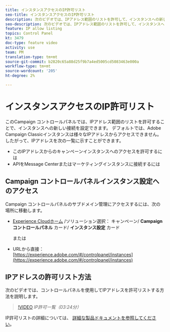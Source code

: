 ```yaml
---
title: インスタンスアクセスのIP許可リスト
seo-title: インスタンスアクセスのIP許可リスト
description: 次のビデオでは、IPアドレス範囲のリストを許可して、インスタンスへの新しい接続を設定する方法を説明しています。
seo-description: 次のビデオでは、IPアドレス範囲のリストを許可して、インスタンスへの新しい接続を設定する方法を説明しています。
feature: IP allow listing
topics: Control Panel
kt: 3479
doc-type: feature video
activity: use
team: PM
translation-type: tm+mt
source-git-commit: b2820c65a88d25f9b7a4ed5005cd5083463e000a
workflow-type: tm+mt
source-wordcount: '205'
ht-degree: 2%

---
```



# インスタンスアクセスのIP許可リスト

このCampaign コントロールパネルでは、IPアドレス範囲のリストを許可することで、インスタンスへの新しい接続を設定できます。 デフォルトでは、Adobe Campaign Classicインスタンスは様々なIPアドレスからアクセスできません。 したがって、IPアドレスを次の一覧に示すことができます。

* このIPアドレスからのキャンペーンインスタンスへのアクセスを許可するには
* APIをMessage Centerまたはマーケティングインスタンスに接続するには

## Campaign コントロールパネルインスタンス設定へのアクセス

Campaign コントロールパネルのサブドメイン管理にアクセスするには、次の場所に移動します。

* [Experience Cloudホーム](https://experience.adobe.com/#/home) /ソリューション選択： キャンペーン/ **Campaign コントロールパネル** カード/ **インスタンス設定** カード

   または
* URLから直接： [https://experience.adobe.com/#/controlpanel/instances](https://experience.adobe.com/#/controlpanel/instances)

## IPアドレスの許可リスト方法

次のビデオでは、コントロールパネルを使用してIPアドレスを許可リストする方法を説明します。

>[!VIDEO](https://video.tv.adobe.com/v/28726?quality=12)
*IP許可一覧（03:24分）*

IP許可リストの詳細については、 [詳細な製品ドキュメントを参照してください](https://helpx.adobe.com/jp/campaign/kb/control-panel-instance-settings.html)。

